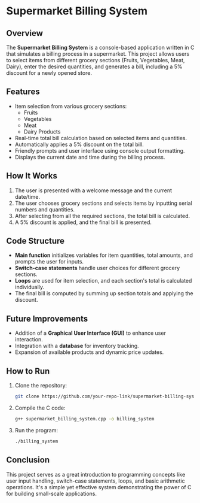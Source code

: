 # Supermarket Billing System

## Overview
The **Supermarket Billing System** is a console-based application written in C that simulates a billing process in a supermarket. This project allows users to select items from different grocery sections (Fruits, Vegetables, Meat, Dairy), enter the desired quantities, and generates a bill, including a 5% discount for a newly opened store.

## Features
- Item selection from various grocery sections:
  - Fruits
  - Vegetables
  - Meat
  - Dairy Products
- Real-time total bill calculation based on selected items and quantities.
- Automatically applies a 5% discount on the total bill.
- Friendly prompts and user interface using console output formatting.
- Displays the current date and time during the billing process.

## How It Works
1. The user is presented with a welcome message and the current date/time.
2. The user chooses grocery sections and selects items by inputting serial numbers and quantities.
3. After selecting from all the required sections, the total bill is calculated.
4. A 5% discount is applied, and the final bill is presented.

## Code Structure
- **Main function** initializes variables for item quantities, total amounts, and prompts the user for inputs.
- **Switch-case statements** handle user choices for different grocery sections.
- **Loops** are used for item selection, and each section's total is calculated individually.
- The final bill is computed by summing up section totals and applying the discount.

## Future Improvements
- Addition of a **Graphical User Interface (GUI)** to enhance user interaction.
- Integration with a **database** for inventory tracking.
- Expansion of available products and dynamic price updates.

## How to Run
1. Clone the repository:
   ```bash
   git clone https://github.com/your-repo-link/supermarket-billing-system.git
   ```
2. Compile the C code:
   ```bash
   g++ supermarket_billing_system.cpp -o billing_system
   ```
3. Run the program:
   ```bash
   ./billing_system
   ```

## Conclusion
This project serves as a great introduction to programming concepts like user input handling, switch-case statements, loops, and basic arithmetic operations. It's a simple yet effective system demonstrating the power of C for building small-scale applications.

